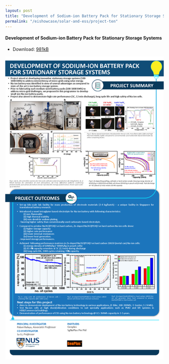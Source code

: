```yaml
---
layout: post
title: "Development of Sodium-ion Battery Pack for Stationary Storage Systems"
permalink: "/eishowcase/solar-and-ess/project-ten"
---
```

#### Development of Sodium-ion Battery Pack for Stationary Storage Systems
* Download: [981kB](/files/showcase/solar_ess_11.pdf)

![Development of Sodium-ion Battery Pack for Stationary Storage Systems](/images/showcase/solar_ess_11.png)
